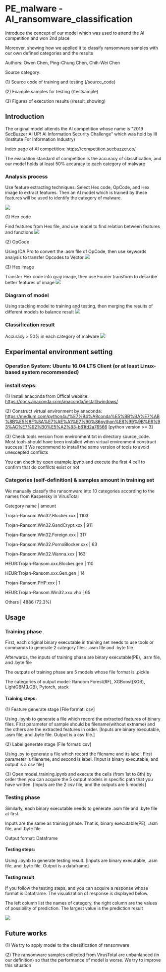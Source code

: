 # PE_malware - AI_ransomware_classification
Introduce the cencept of our model which was used to attend the AI competition and won 2nd place

Moreover, showing how we applied it to classify ransomware samples with our own defined categories and the results 

Authors: Owen Chen, Ping-Chung Chen, Chih-Wei Chen

Source category:

(1) Source code of training and testing (/source_code)

(2) Example samples for testing (/testsample)

(3) Figures of execution results (/result_showing)

## Introduction

The original model attends the AI competition whose name is "2019 SecBuzzer AI UP! AI Information Security Challenge" which was hold by III (Institute For Information Industry)

Index page of AI competition: https://competition.secbuzzer.co/

The evaluation standard of competition is the accuracy of classification, and our model holds at least 50% accuracy to each category of malware

### Analysis process

Use feature extracting techniques: Select Hex code, OpCode, and Hex image to extract features.
Then an AI model which is trained by these features will be used to identify the category of malware.

![](https://github.com/fire78625/AI_ransomware_classification/blob/main/result_showing/malware_analysis.JPG)

(1) Hex code

Find features from Hex file, and use model to find relation between features and functions
![](https://github.com/fire78625/AI_ransomware_classification/blob/main/result_showing/hex_code_analysis.JPG)

(2) OpCode

Using IDA Pro to convert the .asm file of OpCode, then use keywords analysis to transfer Opcodes to Vector
![](https://github.com/fire78625/AI_ransomware_classification/blob/main/result_showing/opcode_analysis.JPG)

(3) Hex image

Transfer Hex code into gray image, then use Fourier transform to describe better features of image
![](https://github.com/fire78625/AI_ransomware_classification/blob/main/result_showing/hex_image_analysis.JPG)

### Diagram of model

Using stacking model to training and testing, then merging the results of different models to balance result
![](https://github.com/fire78625/AI_ransomware_classification/blob/main/result_showing/stack_model.JPG)

### Classification result

Accuracy > 50% in each category of malware
![](https://github.com/fire78625/AI_ransomware_classification/blob/main/result_showing/accuracy.JPG)

## Experimental environment setting
### Operation System: Ubuntu 16.04 LTS Client (or at least Linux-based system recommended)
### install steps:

(1) Install anaconda from Offical website: https://docs.anaconda.com/anaconda/install/windows/

(2) Construct virtual environment by anaconda: https://medium.com/python4u/%E7%94%A8conda%E5%BB%BA%E7%AB%8B%E5%8F%8A%E7%AE%A1%E7%90%86python%E8%99%9B%E6%93%AC%E7%92%B0%E5%A2%83-b61fd2a76566 [python version >= 3]

(3) Check tools version from environment.txt in directory source_code. Most tools should have been installed when virtual environment construct success
!!! We recommend to install the same version of tools to avoid unexcepted conflicts

You can check by open example.ipynb and execute the first 4 cell to confirm that do confilcts exist or not 

### Categories (self-definition) & samples amount in training set

We manually classify the ransomware into 10 categories according to the names from Kaspersky in VirusTotal

Category name                      |          amount

Trojan-Ransom.Win32.Blocker.xxx       |       1103

Trojan-Ransom.Win32.GandCrypt.xxx     |       911

Trojan-Ransom.Win32.Foreign.xxx       |       317

Trojan-Ransom.Win32.PornoBlocker.xxx  |       63

Trojan-Ransom.Win32.Wanna.xxx         |       163

HEUR:Trojan-Ransom.xxx.Blocker.gen    |       110

HEUR:Trojan-Ransom.xxx.Gen.gen        |       14

Trojan-Ransom.PHP.xxx                 |       1

HEUR:Trojan-Ransom.Win32.xxx.vho      |       65

Others                                |       4886  (72.3%)

 
## Usage
### Training phase
First, each original binary executable in training set needs to use tools or commands to generate 2 category files: .asm file and .byte file

Afterwards, the inputs of training phase are binary executable(PE), .asm file, and .byte file 

The outputs of training phase are 5 models whose file format is .pickle

The categories of output model: Random Forest(RF), XGBoost(XGB), LightGBM(LGB), Pytorch, stack

#### Training steps:

(1) Feature generate stage [File format: csv]

Using .ipynb to generate a file which record the extracted features of binary files. First parameter of sample should be filename(without extname) and the others are the extracted features in order. [Inputs are binary executable, .asm file, and .byte file. Output is a csv file.]
    
(2) Label generate stage [File format: csv]

Using .py to generate a file which record the filename and its label. First parameter is filename, and second is label. [Input is binary executable, and output is a csv file]

(3) Open model_training.ipynb and execute the cells (from 1st to 8th) by order then you can acquire the 5 output models in specific path that you have written. [Inputs are the 2 csv file, and the outputs are 5 models]
### Testing phase
Similarly, each binary executable needs to generate .asm file and .byte file at first.

Inputs are the same as training phase. That is, binary executable(PE), .asm file, and .byte file

Output format: Dataframe

#### Testing steps:

Using .ipynb to generate testing result. [Inputs are binary executable, .asm file, and .byte file. Output is a dataframe]

#### Testing result

If you follow the testing steps, and you can acquire a response whose format is Dataframe. The visualization of response is displayed below.

The left column list the names of category, the right column are the values of possibility of prediction. The largest value is the prediction result

![](https://github.com/fire78625/AI_ransomware_classification/blob/main/result_showing/ai_single.png)

## Future works

(1) We try to apply model to the classification of ransomware

(2) The ransomware samples collected from VirusTotal are unbanlanced (in our definition) so that the performance of model is worse. We try to improve this situation 
